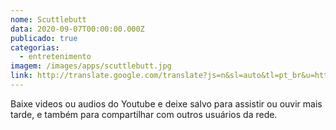 ```yaml
---
nome: Scuttlebutt
data: 2020-09-07T00:00:00.000Z
publicado: true
categorias:
  - entretenimento
imagem: /images/apps/scuttlebutt.jpg
link: http://translate.google.com/translate?js=n&sl=auto&tl=pt_br&u=https://scuttlebutt.nz/get-started/
---
```


Baixe videos ou audios do Youtube e deixe salvo para assistir ou ouvir mais tarde, e também para compartilhar com outros usuários da rede.

